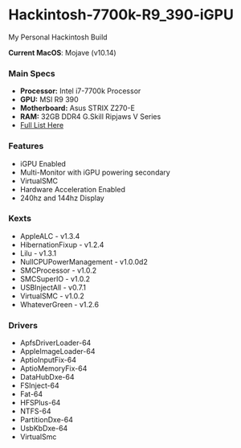 # Hackintosh-7700k-R9_390-iGPU

My Personal Hackintosh Build

**Current MacOS**: Mojave (v10.14)

### Main Specs
* **Processor:** Intel i7-7700k Processor
* **GPU:** MSI R9 390 
* **Motherboard:** Asus STRIX Z270-E
* **RAM:** 32GB DDR4 G.Skill Ripjaws V Series
* [Full List Here](https://pcpartpicker.com/user/BradenMars/saved/#view=97ydXL)


### Features
* iGPU Enabled
* Multi-Monitor with iGPU powering secondary
* VirtualSMC
* Hardware Acceleration Enabled
* 240hz and 144hz Display


### Kexts
* AppleALC - v1.3.4
* HibernationFixup - v1.2.4
* Lilu - v1.3.1
* NullCPUPowerManagement - v1.0.0d2
* SMCProcessor - v1.0.2
* SMCSuperIO - v1.0.2
* USBInjectAll - v0.7.1
* VirtualSMC - v1.0.2
* WhateverGreen - v1.2.6

### Drivers
* ApfsDriverLoader-64
* AppleImageLoader-64
* AptioInputFix-64
* AptioMemoryFix-64
* DataHubDxe-64
* FSInject-64
* Fat-64
* HFSPlus-64
* NTFS-64
* PartitionDxe-64
* UsbKbDxe-64
* VirtualSmc